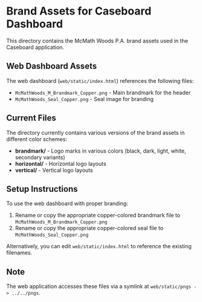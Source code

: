 # Brand Assets for Caseboard Dashboard

This directory contains the McMath Woods P.A. brand assets used in the Caseboard application.

## Web Dashboard Assets

The web dashboard (`web/static/index.html`) references the following files:

- `McMathWoods_M_Brandmark_Copper.png` - Main brandmark for the header
- `McMathWoods_Seal_Copper.png` - Seal image for branding

## Current Files

The directory currently contains various versions of the brand assets in different color schemes:

- **brandmark/** - Logo marks in various colors (black, dark, light, white, secondary variants)
- **horizontal/** - Horizontal logo layouts
- **vertical/** - Vertical logo layouts

## Setup Instructions

To use the web dashboard with proper branding:

1. Rename or copy the appropriate copper-colored brandmark file to `McMathWoods_M_Brandmark_Copper.png`
2. Rename or copy the appropriate copper-colored seal file to `McMathWoods_Seal_Copper.png`

Alternatively, you can edit `web/static/index.html` to reference the existing filenames.

## Note

The web application accesses these files via a symlink at `web/static/pngs -> ../../pngs`.
